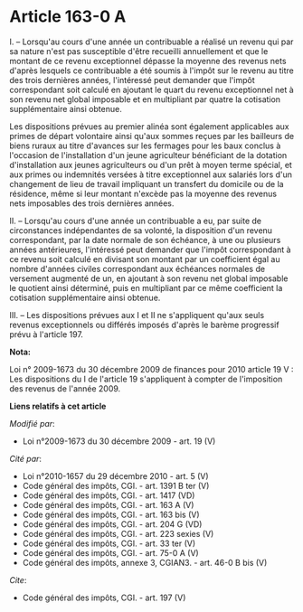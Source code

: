 # Article 163-0 A

I. – Lorsqu'au cours d'une année un contribuable a réalisé un revenu qui par sa nature n'est pas susceptible d'être recueilli
annuellement et que le montant de ce revenu exceptionnel dépasse la moyenne des revenus nets d'après lesquels ce contribuable
a été soumis à l'impôt sur le revenu au titre des trois dernières années, l'intéressé peut demander que l'impôt correspondant
soit calculé en ajoutant le quart du revenu exceptionnel net à son revenu net global imposable et en multipliant par quatre
la cotisation supplémentaire ainsi obtenue. 

Les dispositions prévues au premier alinéa sont également applicables aux primes de départ volontaire ainsi qu'aux sommes
reçues par les bailleurs de biens ruraux au titre d'avances sur les fermages pour les baux conclus à l'occasion de
l'installation d'un jeune agriculteur bénéficiant de la dotation d'installation aux jeunes agriculteurs ou d'un prêt à moyen
terme spécial, et aux primes ou indemnités versées à titre exceptionnel aux salariés lors d'un changement de lieu de travail
impliquant un transfert du domicile ou de la résidence, même si leur montant n'excède pas la moyenne des revenus nets
imposables des trois dernières années. 

II. – Lorsqu'au cours d'une année un contribuable a eu, par suite de circonstances indépendantes de sa volonté, la
disposition d'un revenu correspondant, par la date normale de son échéance, à une ou plusieurs années antérieures,
l'intéressé peut demander que l'impôt correspondant à ce revenu soit calculé en divisant son montant par un coefficient égal
au nombre d'années civiles correspondant aux échéances normales de versement augmenté de un, en ajoutant à son revenu net
global imposable le quotient ainsi déterminé, puis en multipliant par ce même coefficient la cotisation supplémentaire ainsi
obtenue. 

III. – Les dispositions prévues aux I et II ne s'appliquent qu'aux seuls revenus exceptionnels ou différés imposés d'après le
barème progressif prévu à l'article 197.

**Nota:**

Loi n° 2009-1673 du 30 décembre 2009 de finances pour 2010 article 19 V : Les dispositions du I de l'article 19 s'appliquent
à compter de l'imposition des revenus de l'année 2009.

**Liens relatifs à cet article**

_Modifié par_:

  - Loi n°2009-1673 du 30 décembre 2009 - art. 19 (V)

_Cité par_:

  - Loi n°2010-1657 du 29 décembre 2010 - art. 5 (V)
  - Code général des impôts, CGI. - art. 1391 B ter (V)
  - Code général des impôts, CGI. - art. 1417 (VD)
  - Code général des impôts, CGI. - art. 163 A (V)
  - Code général des impôts, CGI. - art. 163 bis (V)
  - Code général des impôts, CGI. - art. 204 G (VD)
  - Code général des impôts, CGI. - art. 223 sexies (V)
  - Code général des impôts, CGI. - art. 33 ter (V)
  - Code général des impôts, CGI. - art. 75-0 A (V)
  - Code général des impôts, annexe 3, CGIAN3. - art. 46-0 B bis (V)

_Cite_:

  - Code général des impôts, CGI. - art. 197 (V)

